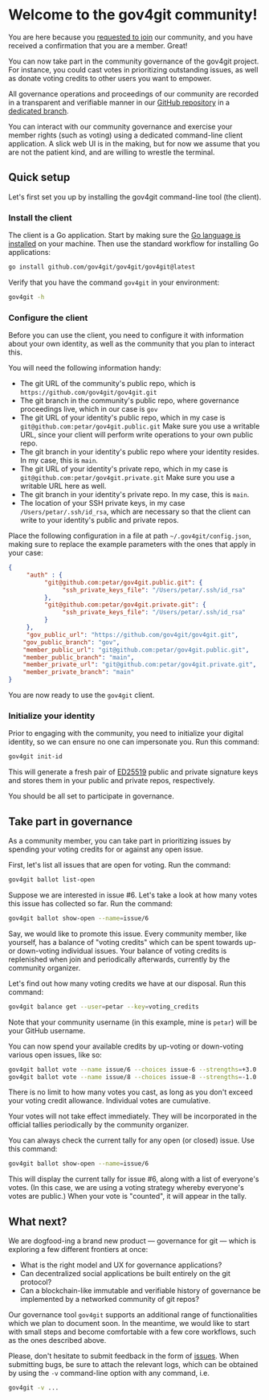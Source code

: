 # Welcome to the gov4git community!

You are here because you [requested to join](https://github.com/gov4git/gov4git/issues/new?assignees=petar&labels=community&template=join.yml&title=I%27d+like+to+join+this+project%27s+community) our community, and you have received a confirmation that you are a member. Great!

You can now take part in the community governance of the gov4git project. For instance, you could cast votes in prioritizing outstanding issues, as well as donate voting credits to other users you want to empower.

All governance operations and proceedings of our community are recorded in a transparent and verifiable manner in our [GitHub repository](https://github.com/gov4git/gov4git) in a [dedicated branch](https://github.com/gov4git/gov4git/tree/gov).

You can interact with our community governance and exercise your member rights (such as voting) using a dedicated command-line client application. A slick web UI is in the making, but for now we assume that you are not the patient kind, and are willing to wrestle the terminal.

## Quick setup

Let's first set you up by installing the gov4git command-line tool (the client).

### Install the client

The client is a Go application. Start by making sure the [Go language is installed](https://go.dev/doc/install) on your machine. Then use the standard workflow for installing Go applications:
```sh
go install github.com/gov4git/gov4git/gov4git@latest
```

Verify that you have the command `gov4git` in your environment:
```sh
gov4git -h
```

### Configure the client

Before you can use the client, you need to configure it with information about your own identity, as well as the community that you plan to interact this.

You will need the following information handy:
- The git URL of the community's public repo, which is `https://github.com/gov4git/gov4git.git`
- The git branch in the community's public repo, where governance proceedings live, which in our case is `gov`
- The git URL of your identity's public repo, which in my case is `git@github.com:petar/gov4git.public.git` Make sure you use a writable URL, since your client will perform write operations to your own public repo.
- The git branch in your identity's public repo where your identity resides. In my case, this is `main`.
- The git URL of your identity's private repo, which in my case is `git@github.com:petar/gov4git.private.git` Make sure you use a writable URL here as well.
- The git branch in your identity's private repo. In my case, this is `main`.
- The location of your SSH private keys, in my case `/Users/petar/.ssh/id_rsa`, which are necessary so that the client can write to your identity's public and private repos.

Place the following configuration in a file at path `~/.gov4git/config.json`, making sure to replace the example parameters with the ones that apply in your case:

```json
{
     "auth" : {
          "git@github.com:petar/gov4git.public.git": {
               "ssh_private_keys_file": "/Users/petar/.ssh/id_rsa"
          },
          "git@github.com:petar/gov4git.private.git": {
               "ssh_private_keys_file": "/Users/petar/.ssh/id_rsa"
          }
     },
     "gov_public_url": "https://github.com/gov4git/gov4git.git",
	"gov_public_branch": "gov",
	"member_public_url": "git@github.com:petar/gov4git.public.git",
	"member_public_branch": "main",
	"member_private_url": "git@github.com:petar/gov4git.private.git",
	"member_private_branch": "main"
}
```

You are now ready to use the `gov4git` client.

### Initialize your identity

Prior to engaging with the community, you need to initialize your digital identity, so we can ensure no one can impersonate you. Run this command:
```sh
gov4git init-id
```
This will generate a fresh pair of [ED25519](https://ed25519.cr.yp.to/) public and private signature keys and stores them in your public and private repos, respectively.

You should be all set to participate in governance.

## Take part in governance

As a community member, you can take part in prioritizing issues by spending your voting credits for or against any open issue.

First, let's list all issues that are open for voting. Run the command:
```sh
gov4git ballot list-open
```

Suppose we are interested in issue #6. Let's take a look at how many votes this issue has collected so far. Run the command:

```sh
gov4git ballot show-open --name=issue/6
```

Say, we would like to promote this issue. Every community member, like yourself, has a balance of "voting credits" which can be spent towards up- or down-voting individual issues. Your balance of voting credits is replenished when join and periodically afterwards, currently by the community organizer.

Let's find out how many voting credits we have at our disposal. Run this command:

```sh
gov4git balance get --user=petar --key=voting_credits
```

Note that your community username (in this example, mine is `petar`) will be your GitHub username.

You can now spend your available credits by up-voting or down-voting various open issues, like so:

```sh
gov4git ballot vote --name issue/6 --choices issue-6 --strengths=+3.0
gov4git ballot vote --name issue/8 --choices issue-8 --strengths=-1.0
```

There is no limit to how many votes you cast, as long as you don't exceed your voting credit allowance. Individual votes are cumulative.

Your votes will not take effect immediately. They will be incorporated in the official tallies periodically by the community organizer.

You can always check the current tally for any open (or closed) issue. Use this command:

```sh
gov4git ballot show-open --name=issue/6
```

This will display the current tally for issue #6, along with a list of everyone's votes. (In this case, we are using a voting strategy whereby everyone's votes are public.) When your vote is "counted", it will appear in the tally.

## What next?

We are dogfood-ing a brand new product — governance for git — which is exploring a few different frontiers at once:
- What is the right model and UX for governance applications?
- Can decentralized social applications be built entirely on the git protocol?
- Can a blockchain-like immutable and verifiable history of governance be implemented by a networked community of git repos?

Our governance tool `gov4git` supports an additional range of functionalities which we plan to document soon. In the meantime, we would like to start with small steps and become comfortable with a few core workflows, such as the ones described above.

Please, don't hesitate to submit feedback in the form of [issues](https://github.com/gov4git/gov4git/issues/new/choose). When submitting bugs, be sure to attach the relevant logs, which can be obtained by using the `-v` command-line option with any command, i.e.
```sh
gov4git -v ...
```

